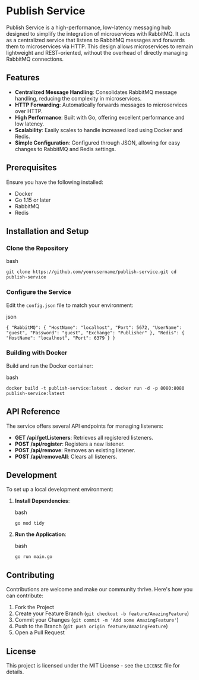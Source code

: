 ﻿
# Publish Service

Publish Service is a high-performance, low-latency messaging hub designed to simplify the integration of microservices with RabbitMQ. It acts as a centralized service that listens to RabbitMQ messages and forwards them to microservices via HTTP. This design allows microservices to remain lightweight and REST-oriented, without the overhead of directly managing RabbitMQ connections.

## Features

-   **Centralized Message Handling**: Consolidates RabbitMQ message handling, reducing the complexity in microservices.
-   **HTTP Forwarding**: Automatically forwards messages to microservices over HTTP.
-   **High Performance**: Built with Go, offering excellent performance and low latency.
-   **Scalability**: Easily scales to handle increased load using Docker and Redis.
-   **Simple Configuration**: Configured through JSON, allowing for easy changes to RabbitMQ and Redis settings.

## Prerequisites

Ensure you have the following installed:

-   Docker
-   Go 1.15 or later
-   RabbitMQ
-   Redis

## Installation and Setup

### Clone the Repository

bash

`git clone https://github.com/yourusername/publish-service.git
cd publish-service` 

### Configure the Service

Edit the `config.json` file to match your environment:

json


`{
  "RabbitMQ": {
    "HostName": "localhost",
    "Port": 5672,
    "UserName": "guest",
    "Password": "guest",
    "Exchange": "Publisher"
  },
  "Redis": {
    "HostName": "localhost",
    "Port": 6379
  }
}` 

### Building with Docker

Build and run the Docker container:

bash

`docker build -t publish-service:latest .
docker run -d -p 8080:8080 publish-service:latest` 

## API Reference

The service offers several API endpoints for managing listeners:

-   **GET /api/getListeners**: Retrieves all registered listeners.
-   **POST /api/register**: Registers a new listener.
-   **POST /api/remove**: Removes an existing listener.
-   **POST /api/removeAll**: Clears all listeners.

## Development

To set up a local development environment:

1.  **Install Dependencies**:
    
    bash

    
    `go mod tidy` 
    
2.  **Run the Application**:
    
    bash
    
    `go run main.go` 
    

## Contributing

Contributions are welcome and make our community thrive. Here's how you can contribute:

1.  Fork the Project
2.  Create your Feature Branch (`git checkout -b feature/AmazingFeature`)
3.  Commit your Changes (`git commit -m 'Add some AmazingFeature'`)
4.  Push to the Branch (`git push origin feature/AmazingFeature`)
5.  Open a Pull Request

## License

This project is licensed under the MIT License - see the `LICENSE` file for details.
